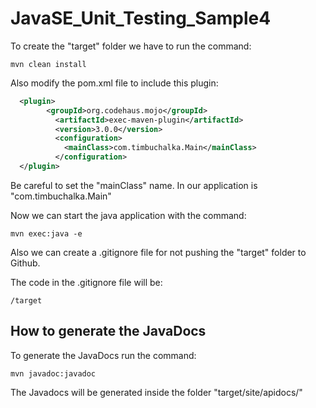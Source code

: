 # JavaSE_Unit_Testing_Sample4

To create the "target" folder we have to run the command: 

```
mvn clean install
```

Also modify the pom.xml file to include this plugin:

```xml
  <plugin>
        <groupId>org.codehaus.mojo</groupId>
          <artifactId>exec-maven-plugin</artifactId>
          <version>3.0.0</version>
          <configuration>
            <mainClass>com.timbuchalka.Main</mainClass>
          </configuration>
  </plugin>
```
Be careful to set the "mainClass" name. In our application is "com.timbuchalka.Main"

Now we can start the java application with the command:

```
mvn exec:java -e
```

Also we can create a .gitignore file for not pushing the "target" folder to Github.

The code in the .gitignore file will be:
```
/target
```

## How to generate the JavaDocs

To generate the JavaDocs run the command:

```
mvn javadoc:javadoc
```

The Javadocs will be generated inside the folder "target/site/apidocs/" 
